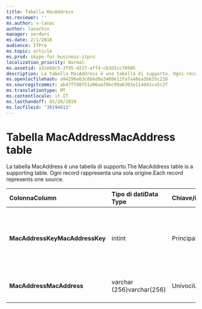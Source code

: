 ```yaml
---
title: Tabella MacAddress
ms.reviewer: ''
ms.author: v-lanac
author: lanachin
manager: serdars
ms.date: 2/1/2018
audience: ITPro
ms.topic: article
ms.prod: skype-for-business-itpro
localization_priority: Normal
ms.assetid: a32e68c5-3f95-4217-aff4-cb3d1cc70505
description: La tabella MacAddress è una tabella di supporto. Ogni record rappresenta una sola origine.
ms.openlocfilehash: a94296e63c8b6d9a3408e12fa7a48ea3b635c238
ms.sourcegitcommit: ab47ff88f51a96aaf8bc99a6303e114d41ca5c2f
ms.translationtype: MT
ms.contentlocale: it-IT
ms.lasthandoff: 05/20/2019
ms.locfileid: "36194613"
---
```

# <a name="macaddress-table"></a><span data-ttu-id="3c653-104">Tabella MacAddress</span><span class="sxs-lookup"><span data-stu-id="3c653-104">MacAddress table</span></span>
 
<span data-ttu-id="3c653-105">La tabella MacAddress è una tabella di supporto.</span><span class="sxs-lookup"><span data-stu-id="3c653-105">The MacAddress table is a supporting table.</span></span> <span data-ttu-id="3c653-106">Ogni record rappresenta una sola origine.</span><span class="sxs-lookup"><span data-stu-id="3c653-106">Each record represents one source.</span></span>
  
|<span data-ttu-id="3c653-107">**Colonna**</span><span class="sxs-lookup"><span data-stu-id="3c653-107">**Column**</span></span>|<span data-ttu-id="3c653-108">**Tipo di dati**</span><span class="sxs-lookup"><span data-stu-id="3c653-108">**Data Type**</span></span>|<span data-ttu-id="3c653-109">**Chiave/indice**</span><span class="sxs-lookup"><span data-stu-id="3c653-109">**Key/Index**</span></span>|<span data-ttu-id="3c653-110">**Dettagli**</span><span class="sxs-lookup"><span data-stu-id="3c653-110">**Details**</span></span>|
|:-----|:-----|:-----|:-----|
|<span data-ttu-id="3c653-111">**MacAddressKey**</span><span class="sxs-lookup"><span data-stu-id="3c653-111">**MacAddressKey**</span></span> <br/> |<span data-ttu-id="3c653-112">int</span><span class="sxs-lookup"><span data-stu-id="3c653-112">int</span></span>  <br/> |<span data-ttu-id="3c653-113">Principale</span><span class="sxs-lookup"><span data-stu-id="3c653-113">Primary</span></span>  <br/> |<span data-ttu-id="3c653-114">Numero univoco che identifica l'indirizzo Mac.</span><span class="sxs-lookup"><span data-stu-id="3c653-114">Unique number identifying the Mac address.</span></span>  <br/> |
|<span data-ttu-id="3c653-115">**MacAddress**</span><span class="sxs-lookup"><span data-stu-id="3c653-115">**MacAddress**</span></span> <br/> |<span data-ttu-id="3c653-116">varchar (256)</span><span class="sxs-lookup"><span data-stu-id="3c653-116">varchar(256)</span></span>  <br/> |<span data-ttu-id="3c653-117">Univoci</span><span class="sxs-lookup"><span data-stu-id="3c653-117">Unique</span></span>  <br/> |<span data-ttu-id="3c653-118">Stringa dell'indirizzo Mac.</span><span class="sxs-lookup"><span data-stu-id="3c653-118">Mac address string.</span></span>  <br/> |
   

